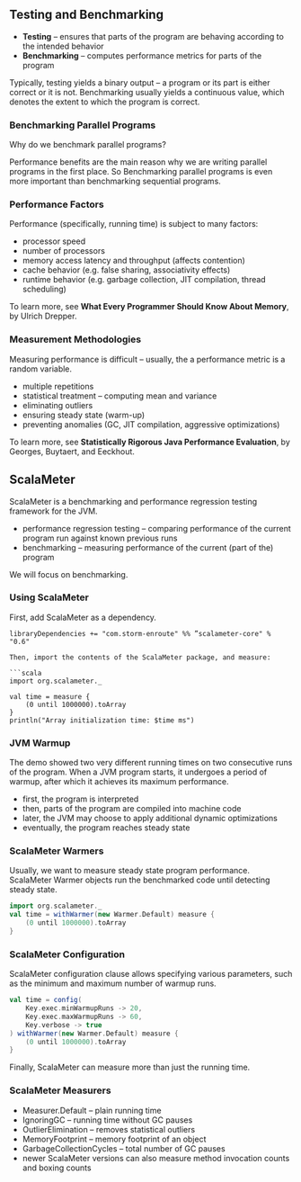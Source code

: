 ##  Testing and Benchmarking

* **Testing** – ensures that parts of the program are behaving according to the intended behavior
* **Benchmarking** – computes performance metrics for parts of the program

Typically, testing yields a binary output – a program or its part is either correct or it is not.
Benchmarking usually yields a continuous value, which denotes the extent to which the program is correct.

### Benchmarking Parallel Programs

Why do we benchmark parallel programs?

Performance benefits are the main reason why we are writing parallel programs in the first place. So Benchmarking parallel programs is even more important than benchmarking sequential programs.

### Performance Factors

Performance (specifically, running time) is subject to many factors:

* processor speed
* number of processors
* memory access latency and throughput (affects contention)
* cache behavior (e.g. false sharing, associativity effects)
* runtime behavior (e.g. garbage collection, JIT compilation, thread scheduling)

To learn more, see **What Every Programmer Should Know About Memory**, by Ulrich Drepper.

### Measurement Methodologies

Measuring performance is difficult – usually, the a performance metric is a random variable.

* multiple repetitions
* statistical treatment – computing mean and variance
* eliminating outliers
* ensuring steady state (warm-up)
* preventing anomalies (GC, JIT compilation, aggressive optimizations)

To learn more, see **Statistically Rigorous Java Performance Evaluation**, by Georges, Buytaert, and Eeckhout.

## ScalaMeter

ScalaMeter is a benchmarking and performance regression testing framework for the JVM.

* performance regression testing – comparing performance of the current program run against known previous runs
* benchmarking – measuring performance of the current (part of the) program

We will focus on benchmarking.

### Using ScalaMeter

First, add ScalaMeter as a dependency.
```
libraryDependencies += "com.storm-enroute" %% ”scalameter-core" % "0.6"

Then, import the contents of the ScalaMeter package, and measure:

```scala
import org.scalameter._

val time = measure {
    (0 until 1000000).toArray
}
println("Array initialization time: $time ms")
```

### JVM Warmup

The demo showed two very different running times on two consecutive runs of the program.
When a JVM program starts, it undergoes a period of warmup, after which it achieves its maximum performance.

* first, the program is interpreted
* then, parts of the program are compiled into machine code
* later, the JVM may choose to apply additional dynamic optimizations
* eventually, the program reaches steady state

### ScalaMeter Warmers

Usually, we want to measure steady state program performance. ScalaMeter Warmer objects run the benchmarked code until detecting steady state.

```scala
import org.scalameter._
val time = withWarmer(new Warmer.Default) measure {
    (0 until 1000000).toArray
}
```

### ScalaMeter Configuration
ScalaMeter configuration clause allows specifying various parameters, such as the minimum and maximum number of warmup runs.

```scala
val time = config(
    Key.exec.minWarmupRuns -> 20,
    Key.exec.maxWarmupRuns -> 60,
    Key.verbose -> true
) withWarmer(new Warmer.Default) measure {
    (0 until 1000000).toArray
}
```

Finally, ScalaMeter can measure more than just the running time.

### ScalaMeter Measurers

* Measurer.Default – plain running time
* IgnoringGC – running time without GC pauses
* OutlierElimination – removes statistical outliers
* MemoryFootprint – memory footprint of an object
* GarbageCollectionCycles – total number of GC pauses
* newer ScalaMeter versions can also measure method invocation counts and boxing counts